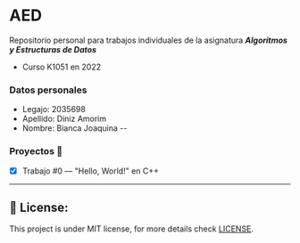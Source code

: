 # AED
Repositorio personal para trabajos individuales de la asignatura **_Algoritmos y Estructuras de Datos_**
* Curso K1051 en 2022  

### Datos personales
* Legajo: 2035698
* Apellido: Diniz Amorim
* Nombre: Bianca Joaquina
--

### Proyectos :construction:
- [x] Trabajo #0 — "Hello, World!" en C++





---
## :key: License:

This project is under MIT license, for more details check [LICENSE](https://github.com/amorim-dev/Launchbase-Bootcamp/blob/master/LICENSE).




